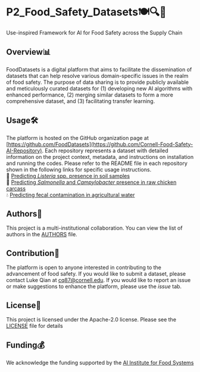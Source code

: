 # P2_Food_Safety_Datasets🍽️🔍🦠
Use-inspired Framework for AI for Food Safety across the Supply Chain

## Overview📊
FoodDatasets is a digital platform that aims to facilitate the dissemination of datasets that 
can help resolve various domain-specific issues in the realm of food safety. The purpose of data 
sharing is to provide publicly available and meticulously curated datasets for (1) developing new AI 
algorithms with enhanced performance, (2) merging similar datasets to form a more comprehensive dataset, 
and (3) facilitating transfer learning. 

## Usage🛠️
The platform is hosted on the GitHub organization page at [https://github.com/FoodDatasets](https://github.com/Cornell-Food-Safety-AI-Repository).
Each repository represents a dataset with detailed information on the project context, metadata, and instructions on installation
and running the codes. Please refer to the README file in each repository shown in the following links for specific usage instructions.<br>
🌱 [Predicting *Listeria* spp. presence in soil samples](https://github.com/Cornell-Food-Safety-AI-Repository/Predicting-Listeria-spp.-presence-in-soil-samples)<br>
🐔 [Predicting *Salmonella* and *Campylobacter* presence in raw chicken carcass](https://github.com/Cornell-Food-Safety-AI-Repository/Predicting-Salmonella-and-Campylobacter-presence-in-raw-chicken-carcass) <br>
💧 [Predicting fecal contamination in agricultural water](https://github.com/Cornell-Food-Safety-AI-Repository/Predicting-fecal-contamination-in-agricultural-water)

## Authors👥
This project is a multi-institutional collaboration. You can view the list of authors in the [AUTHORS](https://github.com/AI-Institute-Food-Systems/P2_Food_Safety_Datasets/blob/main/AUTHORS.md) file.

## Contribution🤝
The platform is open to anyone interested in contributing to the advancement of food safety. If you would like
to submit a dataset, please contact Luke Qian at cq87@cornell.edu. If you would like to report an issue or make suggestions
to enhance the platform, please use the *issue* tab. 

## License📄
This project is licensed under the Apache-2.0 license. Please see the [LICENSE](https://github.com/AI-Institute-Food-Systems/P2_Food_Safety_Datasets/blob/main/LICENSE) file for details

## Funding💰
We acknowledge the funding supported by the [AI Institute for Food Systems](https://aifs.ucdavis.edu/)

